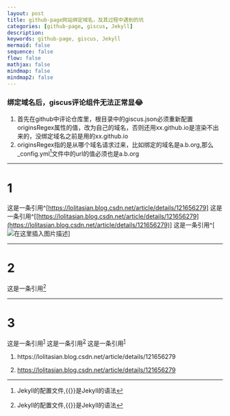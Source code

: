 ```yaml
---
layout: post
title: github-page网站绑定域名，及其过程中遇到的坑
categories: [github-page, giscus, Jekyll]
description: 
keywords: github-page, giscus, Jekyll 
mermaid: false
sequence: false
flow: false
mathjax: false
mindmap: false
mindmap2: false
---
```


### 绑定域名后，giscus评论组件无法正常显:joy:
1. 首先在github中评论仓库里，根目录中的giscus.json必须重新配置originsRegex属性的值，改为自己的域名，否则还用xx.github.io是渲染不出来的，没绑定域名之前是用的xx.github.io
2. originsRegex指的是从哪个域名请求过来，比如绑定的域名是a.b.org,那么_config.yml[^1]文件中的url的值必须也是a.b.org
[^1]:Jekyll的配置文件,{{}}是Jekyll的语法
[^2]:niejianzhou.cn

---
# 1
这是一条引用^[https://lolitasian.blog.csdn.net/article/details/121656279]
这是一条引用^[[https://lolitasian.blog.csdn.net/article/details/121656279](https://lolitasian.blog.csdn.net/article/details/121656279)] 
这是一条引用^[<br>![在这里插入图片描述](https://img-blog.csdnimg.cn/d74d20cb0f7f4be8831cb43ceea8ed7d.png)]

---

# 2
这是一条引用[^1]
[^1]:https://niejianzhou.cn

---

# 3
这是一条引用<sup><a href="#ref1">1</a></sup>
这是一条引用<sup><a href="#ref2">2</a></sup>
这是一条引用<sup><a href="#ref1">1</a></sup>

1. <p name = "ref1">https://lolitasian.blog.csdn.net/article/details/121656279</p>
2. <a name = "ref2" href="https://lolitasian.blog.csdn.net/article/details/121656279">https://lolitasian.blog.csdn.net/article/details/121656279</a>